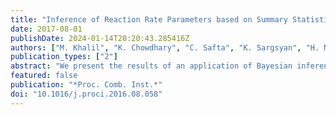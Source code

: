 ```yaml
---
title: "Inference of Reaction Rate Parameters based on Summary Statistics from Experiments"
date: 2017-08-01
publishDate: 2024-01-14T20:20:43.285416Z
authors: ["M. Khalil", "K. Chowdhary", "C. Safta", "K. Sargsyan", "H. N. Najm"]
publication_types: ["2"]
abstract: "We present the results of an application of Bayesian inference and maximum entropy methods for the estimation of the joint probability density for the Arrhenius rate parameters of the rate coefficient of the H2/O2-mechanism chain branching reaction H+O2->OH+O. Available published data is summary statistics in terms of nominal values and error bars of the rate coefficient of this reaction at a number of temperature values obtained from shock-tube experiments. Our approach relies on generating data, in this case OH concentration profiles, consistent with the given summary statistics, using Approximate Bayesian Computation methods and a Markov chain Monte Carlo procedure. The approach permits the forward propagation of parametric uncertainty through the computational model in a manner that is consistent with the published statistics. A consensus joint posterior on the parameters is obtained by pooling the posterior parameter densities given each consistent data set. To expedite this process, we construct efficient surrogates for the OH concentration using a combination of Padé and polynomial approximants. These surrogate models adequately represent forward model observables and their dependence on input parameters and are computationally efficient to allow their use in the Bayesian inference procedure. We also utilize Gauss–Hermite quadrature with Gaussian proposal probability density functions for moment computation resulting in orders of magnitude speedup in data likelihood evaluation. Despite the strong non-linearity in the model, the consistent data sets all result in nearly Gaussian conditional parameter probability density functions. The technique also accounts for nuisance parameters in the form of Arrhenius parameters of other rate coefficients with prescribed uncertainty. The resulting pooled parameter probability density function is propagated through stoichiometric hydrogen–air auto-ignition computations to illustrate the need to account for correlation among the Arrhenius rate parameters of one reaction and across rate parameters of different reactions."
featured: false
publication: "*Proc. Comb. Inst.*"
doi: "10.1016/j.proci.2016.08.058"
---
```


